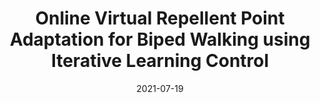 ---
title: "Online Virtual Repellent Point Adaptation for Biped Walking using Iterative Learning Control"
collection: publications
permalink: /publication/2021-Online-VRP-Plus-ILC
date: 2021-07-19
venue: '2020 IEEE-RAS 20th International Conference on Humanoid Robots (Humanoids)'
paperurl: '/files/pdf/publications/Online_Virtual_Repellent_Point_Adaptation_for_Biped_Walking_using_Iterative_Learning_Control.pdf'
link: 'https://doi.org/10.1109/HUMANOIDS47582.2021.9555676'
# code: 'https://doi.org/10.7910/DVN/BEKPWV'
# citation: 'Oswald, Christian, Melanie Sauter, Sigrid Weber, and Rob Williams.<sup>*</sup> 2020. &quot;Under the Roof of Rebels: Civilian Targeting After Territorial Takeover in Sierra Leone.&quot; <i>International Studies Quarterly</i> 64(2): 295–305. doi:10.1093/isq/sqaa009'
citation: '<b>Shengzhi Wang</b>, George Mesesan, Johannes Englsberger, Dongheui Lee, and Christian Ott. &quot;Online virtual repellent point adaptation for biped walking using iterative learning control.&quot; In <i>2020 IEEE-RAS 20th International Conference on Humanoid Robots (Humanoids)</i>, pp. 112-119. IEEE, 2021.'
---